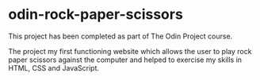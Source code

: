 # odin-rock-paper-scissors

This project has been completed as part of The Odin Project course.

The project my first functioning website which allows the user to play rock paper scissors against the computer and helped to exercise my skills in HTML, CSS and JavaScript.